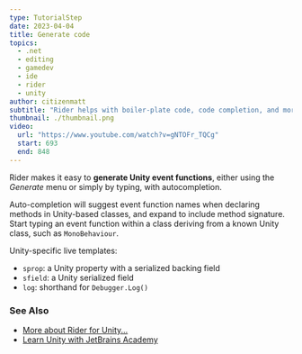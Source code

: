 ```yaml
---
type: TutorialStep
date: 2023-04-04
title: Generate code
topics:
  - .net
  - editing
  - gamedev
  - ide
  - rider
  - unity
author: citizenmatt
subtitle: "Rider helps with boiler-plate code, code completion, and more."
thumbnail: ./thumbnail.png
video:
  url: "https://www.youtube.com/watch?v=gNTOFr_TQCg"
  start: 693
  end: 848
---
```


Rider makes it easy to **generate Unity event functions**, either using the _Generate_ menu or simply by typing, with autocompletion.

Auto-completion will suggest event function names when declaring methods in Unity-based classes, and expand to include method signature. Start typing an event function within a class deriving from a known Unity class, such as `MonoBehaviour`.

Unity-specific live templates:

- `sprop`: a Unity property with a serialized backing field
- `sfield`: a Unity serialized field
- `log`: shorthand for `Debugger.Log()`

### See Also

- [More about Rider for Unity...](https://www.jetbrains.com/lp/dotnet-unity/)
- [Learn Unity with JetBrains Academy](https://hyperskill.org/tracks/36?utm=rider_guide)
